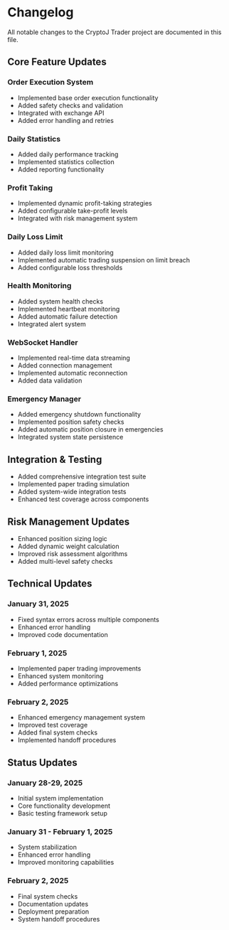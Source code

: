 # Changelog

All notable changes to the CryptoJ Trader project are documented in this file.

## Core Feature Updates

### Order Execution System
- Implemented base order execution functionality
- Added safety checks and validation
- Integrated with exchange API
- Added error handling and retries

### Daily Statistics
- Added daily performance tracking
- Implemented statistics collection
- Added reporting functionality

### Profit Taking
- Implemented dynamic profit-taking strategies
- Added configurable take-profit levels
- Integrated with risk management system

### Daily Loss Limit
- Added daily loss limit monitoring
- Implemented automatic trading suspension on limit breach
- Added configurable loss thresholds

### Health Monitoring
- Added system health checks
- Implemented heartbeat monitoring
- Added automatic failure detection
- Integrated alert system

### WebSocket Handler
- Implemented real-time data streaming
- Added connection management
- Implemented automatic reconnection
- Added data validation

### Emergency Manager
- Added emergency shutdown functionality
- Implemented position safety checks
- Added automatic position closure in emergencies
- Integrated system state persistence

## Integration & Testing
- Added comprehensive integration test suite
- Implemented paper trading simulation
- Added system-wide integration tests
- Enhanced test coverage across components

## Risk Management Updates
- Enhanced position sizing logic
- Added dynamic weight calculation
- Improved risk assessment algorithms
- Added multi-level safety checks

## Technical Updates

### January 31, 2025
- Fixed syntax errors across multiple components
- Enhanced error handling
- Improved code documentation

### February 1, 2025
- Implemented paper trading improvements
- Enhanced system monitoring
- Added performance optimizations

### February 2, 2025
- Enhanced emergency management system
- Improved test coverage
- Added final system checks
- Implemented handoff procedures

## Status Updates

### January 28-29, 2025
- Initial system implementation
- Core functionality development
- Basic testing framework setup

### January 31 - February 1, 2025
- System stabilization
- Enhanced error handling
- Improved monitoring capabilities

### February 2, 2025
- Final system checks
- Documentation updates
- Deployment preparation
- System handoff procedures
